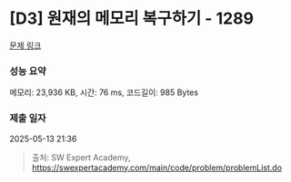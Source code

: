 # [D3] 원재의 메모리 복구하기 - 1289 

[문제 링크](https://swexpertacademy.com/main/code/problem/problemDetail.do?contestProbId=AV19AcoKI9sCFAZN) 

### 성능 요약

메모리: 23,936 KB, 시간: 76 ms, 코드길이: 985 Bytes

### 제출 일자

2025-05-13 21:36



> 출처: SW Expert Academy, https://swexpertacademy.com/main/code/problem/problemList.do
